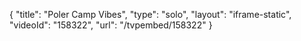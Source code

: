 {
    "title": "Poler Camp Vibes",
    "type": "solo",
    "layout": "iframe-static",
    "videoId": "158322",
    "url": "\/tvpembed\/158322"
}